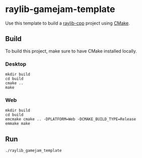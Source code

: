 # raylib-gamejam-template

Use this template to build a [raylib-cpp](https://github.com/RobLoach/raylib-cpp) project using [CMake](https://cmake.org).

## Build

To build this project, make sure to have CMake installed locally.

### Desktop

```
mkdir build
cd build
cmake ..
make
```

### Web

```
mkdir build
cd build
emcmake cmake .. -DPLATFORM=Web -DCMAKE_BUILD_TYPE=Release
emmake make
```

## Run

```
./raylib_gamejam_template
```
